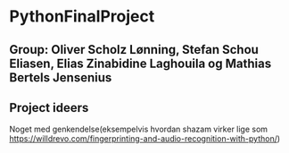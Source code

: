 # PythonFinalProject


## Group: Oliver Scholz Lønning, Stefan Schou Eliasen, Elias Zinabidine Laghouila og Mathias Bertels Jensenius

## Project ideers
Noget med genkendelse(eksempelvis hvordan shazam virker lige som https://willdrevo.com/fingerprinting-and-audio-recognition-with-python/)



